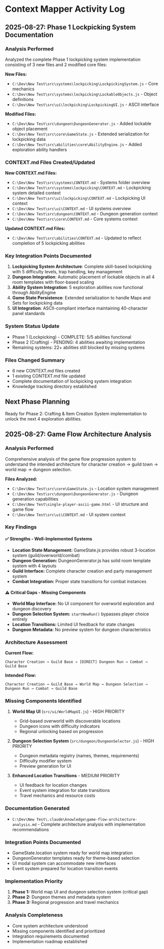 # Context Mapper Activity Log

## 2025-08-27: Phase 1 Lockpicking System Documentation

### Analysis Performed
Analyzed the complete Phase 1 lockpicking system implementation consisting of 3 new files and 2 modified core files:

**New Files:**
- `C:\Dev\New Test\src\systems\lockpicking\LockpickingSystem.js` - Core mechanics
- `C:\Dev\New Test\src\systems\lockpicking\LockableObjects.js` - Object definitions  
- `C:\Dev\New Test\src\ui\lockpicking\LockpickingUI.js` - ASCII interface

**Modified Files:**
- `C:\Dev\New Test\src\dungeon\DungeonGenerator.js` - Added lockable object placement
- `C:\Dev\New Test\src\core\GameState.js` - Extended serialization for lockpicking data
- `C:\Dev\New Test\src\abilities\core\AbilityEngine.js` - Added exploration ability handlers

### CONTEXT.md Files Created/Updated

**New CONTEXT.md Files:**
- `C:\Dev\New Test\src\systems\CONTEXT.md` - Systems folder overview
- `C:\Dev\New Test\src\systems\lockpicking\CONTEXT.md` - Lockpicking system detailed context
- `C:\Dev\New Test\src\ui\lockpicking\CONTEXT.md` - Lockpicking UI context
- `C:\Dev\New Test\src\ui\CONTEXT.md` - UI systems overview
- `C:\Dev\New Test\src\dungeon\CONTEXT.md` - Dungeon generation context
- `C:\Dev\New Test\src\core\CONTEXT.md` - Core systems context

**Updated CONTEXT.md Files:**
- `C:\Dev\New Test\src\abilities\CONTEXT.md` - Updated to reflect completion of 5 lockpicking abilities

### Key Integration Points Documented

1. **Lockpicking System Architecture**: Complete skill-based lockpicking with 5 difficulty levels, trap handling, key management
2. **Dungeon Integration**: Automatic placement of lockable objects in all 4 room templates with floor-based scaling
3. **Ability System Integration**: 5 exploration abilities now functional through AbilityEngine
4. **Game State Persistence**: Extended serialization to handle Maps and Sets for lockpicking data
5. **UI Integration**: ASCII-compliant interface maintaining 40-character panel standards

### System Status Update
- Phase 1 (Lockpicking) - COMPLETE: 5/5 abilities functional
- Phase 2 (Crafting) - PENDING: 4 abilities awaiting implementation
- Remaining systems: 22+ abilities still blocked by missing systems

### Files Changed Summary
- 6 new CONTEXT.md files created
- 1 existing CONTEXT.md file updated
- Complete documentation of lockpicking system integration
- Knowledge tracking directory established

## Next Phase Planning
Ready for Phase 2: Crafting & Item Creation System implementation to unlock the next 4 exploration abilities.

## 2025-08-27: Game Flow Architecture Analysis

### Analysis Performed
Comprehensive analysis of the game flow progression system to understand the intended architecture for character creation → guild town → world map → dungeon selection.

**Files Analyzed:**
- `C:\Dev\New Test\src\core\GameState.js` - Location system management
- `C:\Dev\New Test\src\dungeon\DungeonGenerator.js` - Dungeon generation capabilities
- `C:\Dev\New Test\single-player-ascii-game.html` - UI structure and game flow
- `C:\Dev\New Test\src\ui\CONTEXT.md` - UI system context

### Key Findings

#### ✅ Strengths - Well-Implemented Systems
- **Location State Management:** GameState.js provides robust 3-location system (guild/overworld/combat)
- **Dungeon Generation:** DungeonGenerator.js has solid room template system with 4 layouts
- **Guild Interface:** Complete character creation and party management system
- **Combat Integration:** Proper state transitions for combat instances

#### ⚠️ Critical Gaps - Missing Components
- **World Map Interface:** No UI component for overworld exploration and dungeon discovery
- **Dungeon Selection System:** `startNewRun()` bypasses player choice entirely
- **Location Transitions:** Limited UI feedback for state changes
- **Dungeon Metadata:** No preview system for dungeon characteristics

### Architecture Assessment

**Current Flow:**
```
Character Creation → Guild Base → [DIRECT] Dungeon Run → Combat → Guild Base
```

**Intended Flow:**
```
Character Creation → Guild Base → World Map → Dungeon Selection → Dungeon Run → Combat → Guild Base
```

### Missing Components Identified

1. **World Map UI** (`src/ui/WorldMapUI.js`) - HIGH PRIORITY
   - Grid-based overworld with discoverable locations
   - Dungeon icons with difficulty indicators
   - Regional unlocking based on progression

2. **Dungeon Selection System** (`src/dungeon/DungeonSelector.js`) - HIGH PRIORITY
   - Dungeon metadata registry (names, themes, requirements)
   - Difficulty modifier system
   - Preview generation for UI

3. **Enhanced Location Transitions** - MEDIUM PRIORITY
   - UI feedback for location changes
   - Event system integration for state transitions
   - Travel mechanics and resource costs

### Documentation Generated
- `C:\Dev\New Test\.claude\knowledge\game-flow-architecture-analysis.md` - Complete architecture analysis with implementation recommendations

### Integration Points Documented
- GameState.location system ready for world map integration
- DungeonGenerator templates ready for theme-based selection
- UI modal system can accommodate new interfaces
- Event system prepared for location transition events

### Implementation Priority
1. **Phase 1:** World map UI and dungeon selection system (critical gap)
2. **Phase 2:** Dungeon themes and metadata system  
3. **Phase 3:** Regional progression and travel mechanics

### Analysis Completeness
- Core system architecture understood
- Missing components identified and prioritized
- Integration requirements documented
- Implementation roadmap established